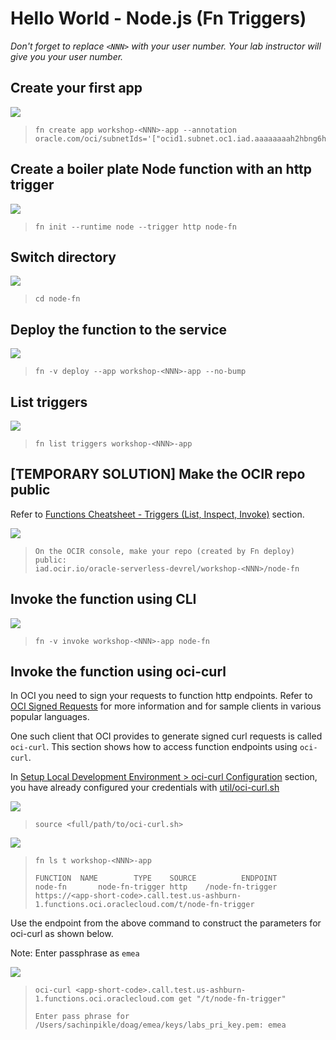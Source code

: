 # Hello World - Node.js (Fn Triggers)

*Don't forget to replace `<NNN>` with your user number. Your lab instructor will give you your user number.*

## Create your first app

![](images/userinput.png)
>```
> fn create app workshop-<NNN>-app --annotation oracle.com/oci/subnetIds='["ocid1.subnet.oc1.iad.aaaaaaaah2hbng6hb4lvnaqfmenqlejmp677vojolwcablnp4rjbikgrn5ja"]'
>```  

## Create a boiler plate Node function with an http trigger

![](images/userinput.png)
>```
> fn init --runtime node --trigger http node-fn
>```

## Switch directory

![](images/userinput.png)
>```
> cd node-fn
>```

## Deploy the function to the service

![](images/userinput.png)
>```
> fn -v deploy --app workshop-<NNN>-app --no-bump
>```

## List triggers

![](images/userinput.png)
>```
> fn list triggers workshop-<NNN>-app
>```

## [TEMPORARY SOLUTION] Make the OCIR repo public

Refer to [Functions Cheatsheet - Triggers (List, Inspect, Invoke)](https://github.com/sachin-pikle/functionslab/wiki/Functions-Commands-Cheatsheet#triggers-list-inspect-invoke) section.

![](images/userinput.png)
>```
> On the OCIR console, make your repo (created by Fn deploy) public: 
> iad.ocir.io/oracle-serverless-devrel/workshop-<NNN>/node-fn
>```

## Invoke the function using CLI

![](images/userinput.png)
>```
> fn -v invoke workshop-<NNN>-app node-fn
>```

## Invoke the function using oci-curl

In OCI you need to sign your requests to function http endpoints. Refer to [OCI Signed Requests](https://docs.cloud.oracle.com/iaas/Content/API/Concepts/signingrequests.htm?TocPath=Developer%20Tools%20|REST%20APIs%20|_____4) for more information and for sample clients in various popular languages.

One such client that OCI provides to generate signed curl requests is called `oci-curl`. This section shows how to access function endpoints using `oci-curl`.

In [Setup Local Development Environment > oci-curl Configuration](3-1-SetupEnv.md#oci-curl-configuration) section, you have already configured your credentials with [util/oci-curl.sh](util/oci-curl.sh)

![](images/userinput.png)
>```
> source <full/path/to/oci-curl.sh> 
>```

![](images/userinput.png)
>```
> fn ls t workshop-<NNN>-app
>
> FUNCTION	NAME		TYPE	SOURCE			ENDPOINT
> node-fn		node-fn-trigger	http	/node-fn-trigger	https://<app-short-code>.call.test.us-ashburn-1.functions.oci.oraclecloud.com/t/node-fn-trigger
>```

Use the endpoint from the above command to construct the parameters for oci-curl as shown below.

Note: Enter passphrase as `emea`

![](images/userinput.png)
>```
> oci-curl <app-short-code>.call.test.us-ashburn-1.functions.oci.oraclecloud.com get "/t/node-fn-trigger"
> 
> Enter pass phrase for /Users/sachinpikle/doag/emea/keys/labs_pri_key.pem: emea
> 
>```
